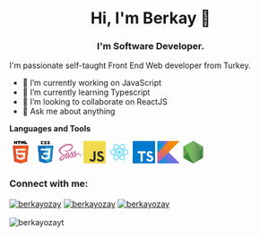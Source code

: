 
<h1 align="center">Hi, I'm Berkay 👋</h1>
<h3 align="center">I'm Software Developer. </h3>

I'm passionate self-taught Front End Web developer from Turkey.

- 🔭 I’m currently working on JavaScript
- 🌱 I’m currently learning Typescript
- 👯 I’m looking to collaborate on ReactJS
- 💬 Ask me about anything 

**Languages and Tools**  

<code><img height="40" src="https://raw.githubusercontent.com/github/explore/80688e429a7d4ef2fca1e82350fe8e3517d3494d/topics/html/html.png"></code>
<code><img height="40" src="https://raw.githubusercontent.com/github/explore/80688e429a7d4ef2fca1e82350fe8e3517d3494d/topics/css/css.png"></code>
<code><img height="40" src="https://raw.githubusercontent.com/github/explore/80688e429a7d4ef2fca1e82350fe8e3517d3494d/topics/sass/sass.png"></code>
<code><img height="40" src="https://raw.githubusercontent.com/github/explore/80688e429a7d4ef2fca1e82350fe8e3517d3494d/topics/javascript/javascript.png"></code>
<code><img height="40" src="https://raw.githubusercontent.com/github/explore/80688e429a7d4ef2fca1e82350fe8e3517d3494d/topics/react/react.png"></code>
<code><img height="40" src="https://raw.githubusercontent.com/github/explore/80688e429a7d4ef2fca1e82350fe8e3517d3494d/topics/typescript/typescript.png"></code>
<code><img height="40" src="https://raw.githubusercontent.com/github/explore/5c058a388828bb5fde0bcafd4bc867b5bb3f26f3/topics/kotlin/kotlin.png"></code>
<code><img height="40" src="https://raw.githubusercontent.com/github/explore/80688e429a7d4ef2fca1e82350fe8e3517d3494d/topics/nodejs/nodejs.png"></code>    


<p align="left">
    <h3 align="left">Connect with me:</h3>
     <a href="https://www.berkayozay.com/"><img align="center"
            src="https://cdn.jsdelivr.net/npm/simple-icons@3.0.1/icons/superuser.svg" alt="berkayozay" height="30"
            width="40" /></a>
       <a href="https://www.linkedin.com/in/berkayozay/" target="blank"><img align="center"
            src="https://cdn.jsdelivr.net/npm/simple-icons@3.0.1/icons/linkedin.svg" alt="berkayozay" height="30"
            width="40" /></a>
    <a href="https://berkayyozayy.medium.com/" target="blank"><img align="center"
            src="https://cdn.jsdelivr.net/npm/simple-icons@3.0.1/icons/medium.svg" alt="berkayozay" height="30"
            width="40" /></a>       
</p>
      

<p><img align="center" src="https://github-readme-stats.vercel.app/api/top-langs/?username=berkayyozayy&layout=compact"
        alt="berkayozayt" /></p>
